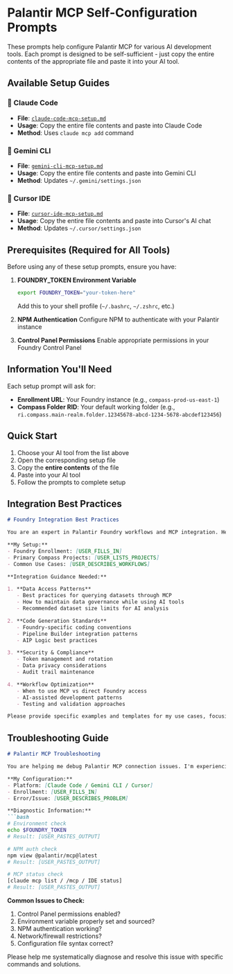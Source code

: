 # Palantir MCP Self-Configuration Prompts

These prompts help configure Palantir MCP for various AI development tools. Each prompt is designed to be self-sufficient - just copy the entire contents of the appropriate file and paste it into your AI tool.

## Available Setup Guides

### 🤖 Claude Code
- **File**: [`claude-code-mcp-setup.md`](./claude-code-mcp-setup.md)
- **Usage**: Copy the entire file contents and paste into Claude Code
- **Method**: Uses `claude mcp add` command

### 💎 Gemini CLI
- **File**: [`gemini-cli-mcp-setup.md`](./gemini-cli-mcp-setup.md)
- **Usage**: Copy the entire file contents and paste into Gemini CLI
- **Method**: Updates `~/.gemini/settings.json`

### 📝 Cursor IDE
- **File**: [`cursor-ide-mcp-setup.md`](./cursor-ide-mcp-setup.md)
- **Usage**: Copy the entire file contents and paste into Cursor's AI chat
- **Method**: Updates `~/.cursor/settings.json`

## Prerequisites (Required for All Tools)

Before using any of these setup prompts, ensure you have:

1. **FOUNDRY_TOKEN Environment Variable**
   ```bash
   export FOUNDRY_TOKEN="your-token-here"
   ```
   Add this to your shell profile (`~/.bashrc`, `~/.zshrc`, etc.)

2. **NPM Authentication**
   Configure NPM to authenticate with your Palantir instance

3. **Control Panel Permissions**
   Enable appropriate permissions in your Foundry Control Panel

## Information You'll Need

Each setup prompt will ask for:
- **Enrollment URL**: Your Foundry instance (e.g., `compass-prod-us-east-1`)
- **Compass Folder RID**: Your default working folder (e.g., `ri.compass.main-realm.folder.12345678-abcd-1234-5678-abcdef123456`)

## Quick Start

1. Choose your AI tool from the list above
2. Open the corresponding setup file
3. Copy the **entire contents** of the file
4. Paste into your AI tool
5. Follow the prompts to complete setup

## Integration Best Practices

```markdown
# Foundry Integration Best Practices

You are an expert in Palantir Foundry workflows and MCP integration. Help me establish best practices for using AI tools with Foundry data.

**My Setup:**
- Foundry Enrollment: [USER_FILLS_IN]
- Primary Compass Projects: [USER_LISTS_PROJECTS]
- Common Use Cases: [USER_DESCRIBES_WORKFLOWS]

**Integration Guidance Needed:**

1. **Data Access Patterns**
   - Best practices for querying datasets through MCP
   - How to maintain data governance while using AI tools
   - Recommended dataset size limits for AI analysis

2. **Code Generation Standards**
   - Foundry-specific coding conventions
   - Pipeline Builder integration patterns
   - AIP Logic best practices

3. **Security & Compliance**
   - Token management and rotation
   - Data privacy considerations
   - Audit trail maintenance

4. **Workflow Optimization**
   - When to use MCP vs direct Foundry access
   - AI-assisted development patterns
   - Testing and validation approaches

Please provide specific examples and templates for my use cases, focusing on practical implementation rather than theoretical concepts.
```

## Troubleshooting Guide

```markdown
# Palantir MCP Troubleshooting

You are helping me debug Palantir MCP connection issues. I'm experiencing problems with my MCP setup.

**My Configuration:**
- Platform: [Claude Code / Gemini CLI / Cursor]
- Enrollment: [USER_FILLS_IN]
- Error/Issue: [USER_DESCRIBES_PROBLEM]

**Diagnostic Information:**
```bash
# Environment check
echo $FOUNDRY_TOKEN
# Result: [USER_PASTES_OUTPUT]

# NPM auth check  
npm view @palantir/mcp@latest
# Result: [USER_PASTES_OUTPUT]

# MCP status check
[claude mcp list / /mcp / IDE status]
# Result: [USER_PASTES_OUTPUT]
```

**Common Issues to Check:**
1. Control Panel permissions enabled?
2. Environment variable properly set and sourced?
3. NPM authentication working?
4. Network/firewall restrictions?
5. Configuration file syntax correct?

Please help me systematically diagnose and resolve this issue with specific commands and solutions.
```
